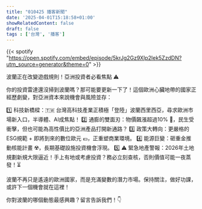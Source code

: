 ```yaml
---
title: "010425 播客新聞"
date: '2025-04-01T15:18:58+01:00'
showRelatedContent: false
draft: false
tags : ['台灣', '播客']
---
```

{{< spotify "https://open.spotify.com/embed/episode/5krJg2Gz9XIp2lek5ZzdDN?utm_source=generator&theme=0" >}}


波蘭正在改變遊戲規則！亞洲投資者必看焦點 ⚠️

你的投資雷達還沒掃到波蘭嗎？那可能要更新一下了！這個歐洲心臟地帶的國家正經歷劇變，對亞洲資本來說機會與風險並存：

1️⃣ 科技新橋樑：🇹🇼 台灣高科技產業正積極「登陸」波蘭西里西亞，尋求歐洲市場新入口，半導體、AI成焦點！
2️⃣ 通膨的雙面刃：物價飆漲超過10% 🛒，民生受衝擊，但也可能為高性價比的亞洲產品打開新通路？
3️⃣ 政策大轉向：更嚴格的ESG規範 + 即將到來的數位歐元 💶，正重塑商業環境。
4️⃣ 能源巨變：砸重金推動核能計畫 ☢️，長期基礎設施投資機會浮現。
5️⃣ ⚠️ 緊急地產警報：2026年土地規劃新規大限逼近！手上有地或考慮投資？務必立刻查核，否則價值可能一夜蒸發！⏳

波蘭不再只是遙遠的歐洲國家，而是充滿變數的潛力市場。保持關注，做好功課，或許下一個機會就在這裡！

你對波蘭的哪個動態最感興趣？留言告訴我們！👇
